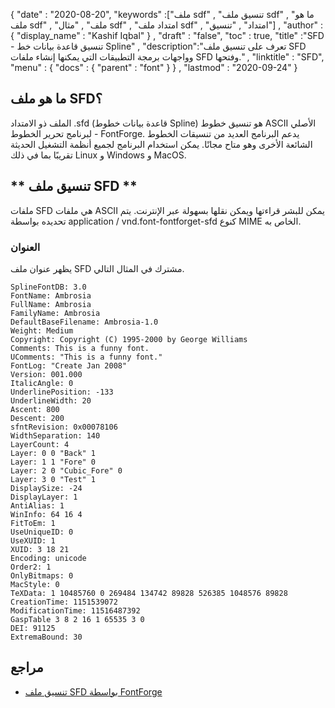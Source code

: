 {
  "date" : "2020-08-20",
  "keywords" :["ملف sdf" , "تنسيق ملف sdf" , "ما هو ملف sdf" , "ملف" , "مثال sdf" , "امتداد ملف sdf" , "امتداد" , "تنسيق"] ,
  "author" : {
    "display_name" : "Kashif Iqbal"
} ,
  "draft" : "false",
  "toc" : true,
  "title" :"SFD - تنسيق قاعدة بيانات خط Spline" ,
  "description":"تعرف على تنسيق ملف SFD وواجهات برمجة التطبيقات التي يمكنها إنشاء ملفات SFD وفتحها." ,
  "linktitle" : "SFD",
  "menu" : {
    "docs" : {
      "parent" : "font"
}
} ,
  "lastmod" : "2020-09-24"
}

## ما هو ملف SFD؟

الملف ذو الامتداد .sfd (قاعدة بيانات خطوط Spline) هو تنسيق خطوط ASCII الأصلي لبرنامج تحرير الخطوط - FontForge. يدعم البرنامج العديد من تنسيقات الخطوط الشائعة الأخرى وهو متاح مجانًا. يمكن استخدام البرنامج لجميع أنظمة التشغيل الحديثة تقريبًا بما في ذلك Linux و Windows و MacOS.

## ** تنسيق ملف SFD **
ملفات SFD هي ملفات ASCII يمكن للبشر قراءتها ويمكن نقلها بسهولة عبر الإنترنت. يتم تحديده بواسطة application / vnd.font-fontforget-sfd كنوع MIME الخاص به.

### العنوان
يظهر عنوان ملف SFD مشترك في المثال التالي.

```
SplineFontDB: 3.0
FontName: Ambrosia
FullName: Ambrosia
FamilyName: Ambrosia
DefaultBaseFilename: Ambrosia-1.0
Weight: Medium
Copyright: Copyright (C) 1995-2000 by George Williams
Comments: This is a funny font.
UComments: "This is a funny font."
FontLog: "Create Jan 2008"
Version: 001.000
ItalicAngle: 0
UnderlinePosition: -133
UnderlineWidth: 20
Ascent: 800
Descent: 200
sfntRevision: 0x00078106
WidthSeparation: 140
LayerCount: 4
Layer: 0 0 "Back" 1
Layer: 1 1 "Fore" 0
Layer: 2 0 "Cubic_Fore" 0
Layer: 3 0 "Test" 1
DisplaySize: -24
DisplayLayer: 1
AntiAlias: 1
WinInfo: 64 16 4
FitToEm: 1
UseUniqueID: 0
UseXUID: 1
XUID: 3 18 21
Encoding: unicode
Order2: 1
OnlyBitmaps: 0
MacStyle: 0
TeXData: 1 10485760 0 269484 134742 89828 526385 1048576 89828
CreationTime: 1151539072
ModificationTime: 11516487392
GaspTable 3 8 2 16 1 65535 3 0
DEI: 91125
ExtremaBound: 30
```


## **مراجع**

* [تنسيق ملف SFD بواسطة FontForge](https://fontforge.org/docs/techref/sfdformat.html)

